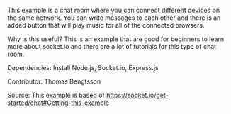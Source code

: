 This example is a chat room where you can connect different devices on the same network. You can write messages to each other and there is an added button that will play music for all of the connected browsers.

Why is this useful? This is an example that are good for beginners to learn more about socket.io and there are a lot of tutorials for this type of chat room.

Dependencies: Install Node.js, Socket.io, Express.js

Contributor: Thomas Bengtsson 

Source: This example is based of https://socket.io/get-started/chat#Getting-this-example
